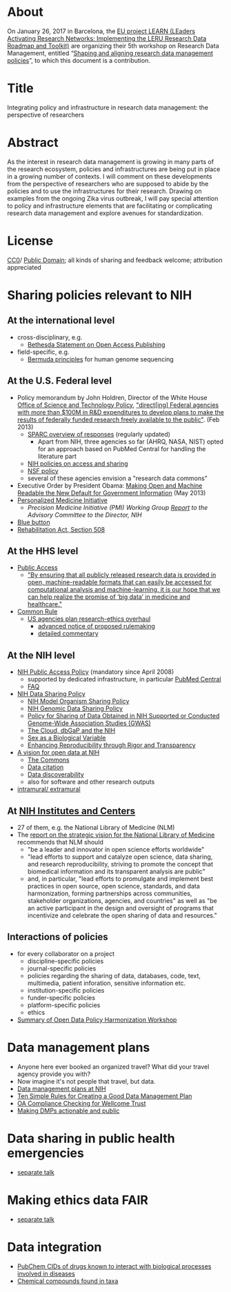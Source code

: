 # About
On January 26, 2017 in Barcelona, the [EU project LEARN (LEaders Activating Research Networks: Implementing the LERU Research Data Roadmap and Toolkit)](http://learn-rdm.eu/) are organizing their 5th workshop on Research Data Management, entitled “[Shaping and aligning research data management policies](http://learn-rdm.eu/workshops/5th-learn-workshop/)”, to which this document is a contribution.

# Title
Integrating policy and infrastructure in research data management: the perspective of researchers

# Abstract
As the interest in research data management is growing in many parts of the research ecosystem, policies and infrastructures are being put in place in a growing number of contexts. I will comment on these developments from the perspective of researchers who are supposed to abide by the policies and to use the infrastructures for their research. Drawing on examples from the ongoing Zika virus outbreak, I will pay special attention to policy and infrastructure elements that are facilitating or complicating research data management and explore avenues for standardization.

# License
[CC0](http://creativecommons.org/publicdomain/zero/1.0/)/ [Public Domain](https://creativecommons.org/licenses/publicdomain/); all kinds of sharing and feedback welcome; attribution appreciated

# Sharing policies relevant to NIH

## At the international level
* cross-disciplinary, e.g.
  * [Bethesda Statement on Open Access Publishing](http://legacy.earlham.edu/~peters/fos/bethesda.htm)
* field-specific, e.g. 
  * [Bermuda principles](http://www.wellcome.ac.uk/About-us/Policy/Policy-and-position-statements/WTD002751.htm) for human genome sequencing

## At the U.S. Federal level
* Policy memorandum by John Holdren, Director of the White House [Office of Science and Technology Policy](https://www.whitehouse.gov/administration/eop/ostp), ["direct[ing] Federal agencies with more than $100M in R&D expenditures to develop plans to make the results of federally funded research freely available to the public"](https://www.whitehouse.gov/blog/2013/02/22/expanding-public-access-results-federally-funded-research). (Feb 2013)
  * [SPARC overview of responses](http://www.sparc.arl.org/advocacy/national/directive) (regularly updated)
    * Apart from NIH, three agencies so far (AHRQ, NASA, NIST) opted for an approach based on PubMed Central for handling the literature part
  * [NIH policies on access and sharing](http://grants.nih.gov/grants/sharing.htm)
  * [NSF policy](http://www.nsf.gov/news/special_reports/public_access/)
  * several of these agencies envision a "research data commons"
* Executive Order by President Obama: [Making Open and Machine Readable the New Default for Government Information](https://www.whitehouse.gov/the-press-office/2013/05/09/executive-order-making-open-and-machine-readable-new-default-government-) (May 2013)
* [Personalized Medicine Initiative](https://www.whitehouse.gov/precision-medicine#section-the-initiative)
   * *Precision Medicine Initiative (PMI) Working Group [Report](http://www.nih.gov/precisionmedicine/working-group.htm) to the Advisory Committee to the Director, NIH* 
* [Blue button](http://bluebuttonconnector.healthit.gov/)
* [Rehabilitation Act, Section 508](http://www.section508.gov/)

## At the HHS level
* [Public Access](http://www.hhs.gov/open/publicaccess/index.html)
   * ["By ensuring that all publicly released research data is provided in open, machine-readable formats that can easily be accessed for computational analysis and machine-learning, it is our hope that we can help realize the promise of ‘big data’ in medicine and healthcare."](http://www.hhs.gov/idealab/2015/02/27/hhs-expands-approach-making-research-results-freely-available-public/) 
* [Common Rule](http://www.hhs.gov/ohrp/humansubjects/commonrule/)
   * [US agencies plan research-ethics overhaul](http://dx.doi.org/doi:10.1038/nature.2015.18309)
     * [advanced notice of proposed rulemaking](http://www.hhs.gov/ohrp/humansubjects/anprmchangetable.html)
     * [detailed commentary](http://www.mwe.com/HHS-Releases-Highly-Anticipated-Proposal-to-Modernize-US-Human-Subjects-Research-Protections-09-08-2015/)

## At the NIH level
* [NIH Public Access Policy](http://publicaccess.nih.gov) (mandatory since April 2008)
   * supported by dedicated infrastructure, in particular [PubMed Central](http://www.ncbi.nlm.nih.gov/pmc/)
   * [FAQ](http://publicaccess.nih.gov/FAQ.htm)
* [NIH Data Sharing Policy](http://grants.nih.gov/grants/policy/data_sharing/)
   * [NIH Model Organism Sharing Policy](http://grants.nih.gov/grants/policy/model_organism/)
   * [NIH Genomic Data Sharing Policy](https://gds.nih.gov/03policy2.html)
   * [Policy for Sharing of Data Obtained in NIH Supported or Conducted Genome-Wide Association Studies (GWAS)](http://grants.nih.gov/grants/guide/notice-files/NOT-OD-07-088.html)
   * [The Cloud, dbGaP and the NIH](https://datascience.nih.gov/blog/cloud)
   * [Sex as a Biological Variable](http://grants.nih.gov/grants/guide/notice-files/NOT-OD-15-102.html)
   * [Enhancing Reproducibility through Rigor and Transparency](http://grants.nih.gov/grants/guide/notice-files/NOT-OD-15-103.html)
* [A vision for open data at NIH](http://www.slideshare.net/pebourne/the-vision-for-data-the-nih/27)
  * [The Commons](https://datascience.nih.gov/commons)
  * [Data citation](http://www.ncbi.nlm.nih.gov/books/NBK280240/)
  * [Data discoverability](https://biocaddie.org/)
  * also for software and other research outputs
* [intramural/ extramural](http://www.niaid.nih.gov/researchfunding/qa/pages/extraintra.aspx#difference)

## At [NIH Institutes and Centers](http://www.nih.gov/icd/)
* 27 of them, e.g. the National Library of Medicine (NLM)
* The [report on the strategic vision for the National Library of Medicine](http://acd.od.nih.gov/reports/Report-NLM-06112015-ACD.pdf) recommends that NLM should
   * "be a leader and innovator in open science efforts worldwide"
   * "lead efforts to support and catalyze open science, data sharing, and research reproducibility, striving to promote the concept that biomedical information and its transparent analysis are public"
   * and, in particular, "lead efforts to promulgate and implement best practices in open source, open science, standards, and data harmonization, forming partnerships across communities, stakeholder organizations, agencies, and countries" as well as "be an active participant in the design and oversight of programs that incentivize and celebrate the open sharing of data and resources."

## Interactions of policies
* for every collaborator on a project
  - discipline-specific policies
  - journal-specific policies
  - policies regarding the sharing of data, databases, code, text, multimedia, patient inforation, sensitive information etc.
  - institution-specific policies
  - funder-specific policies
  - platform-specific policies
  - ethics
* [Summary of Open Data Policy Harmonization Workshop](http://sparcopen.org/policy-harmonization-statement/summary/)
  

# Data management plans
* Anyone here ever booked an organized travel? What did your travel agency provide you with?
* Now imagine it's not people that travel, but data.
* [Data management plans at NIH](http://libguides.northwestern.edu/c.php?g=217095&p=1433951#s-lg-box-wrapper-5412965)
* [Ten Simple Rules for Creating a Good Data Management Plan](http://journals.plos.org/ploscompbiol/article?id=10.1371/journal.pcbi.1004525)
* [OA Compliance Checking for Wellcome Trust](https://github.com/CottageLabs/oacwellcome)
* [Making DMPs actionable and public](http://www.slideshare.net/StephanieSimms/making-dmps-actionable-and-public)

# Data sharing in public health emergencies
* [separate talk](https://github.com/Daniel-Mietchen/talks/blob/master/IMED-2016.md)

# Making ethics data FAIR
* [separate talk](https://github.com/Daniel-Mietchen/talks/blob/master/PIDapalooza.md)

# Data integration
* [PubChem CIDs of drugs known to interact with biological processes involved in diseases](https://query.wikidata.org/#%23cases%20where%20a%20drug%20physically%20interacts%20with%20the%20product%20of%20gene%20known%20to%20be%20genetically%20associated%20a%20disease%0A%23these%20cases%20may%20show%20opportunities%20to%20repurpose%20a%20drug%20for%20a%20new%20disease%0A%23See%20http%3A%2F%2Fdatabase.oxfordjournals.org%2Fcontent%2F2016%2Fbaw083.long%20%20and%0A%23http%3A%2F%2Fdrug-repurposing.nationwidechildrens.org%2Fsearch%0A%23an%20example%20that%20was%20recently%20validated%20involved%20a%20new%20link%20between%20Metformin%20wd%3AQ19484%20and%20cancer%20survival%20%0A%23https%3A%2F%2Fjamia.oxfordjournals.org%2Fcontent%2F22%2F1%2F179%0A%23currently%20set%20up%20to%20find%20drugs%20for%20cancers%20that%20target%20genes%20related%20to%20cell%20proliferation%0A%23adapt%20by%20changing%20constraints%20%28e.g.%20to%20%27heart%20disease%27%20Q190805%29%20or%20removing%20them%20%0ASELECT%20DISTINCT%20%3Fcid%20%3FdrugLabel%20%3FgeneLabel%20%3Fbiological_processLabel%20%3FdiseaseLabel%0AWHERE%20%7B%0A%20%20%3Fdrug%20wdt%3AP129%20%3Fgene_product%20%3B%20%20%09%23%20drug%20interacts%20with%20a%20gene_product%20%0A%20%20%20%20%20%20%20%20wdt%3AP662%20%3Fcid%20.%09%09%09%09%23PubChem%20CID%0A%20%20%3Fgene%20wdt%3AP688%20%3Fgene_product%20.%20%20%23%20gene_product%20%28usually%20a%20protein%29%20is%20a%20product%20of%20a%20gene%20%28a%20region%20of%20DNA%29%0A%20%20%3Fdisease%09wdt%3AP2293%20%3Fgene%20.%20%20%20%20%23%20genetic%20association%20between%20disease%20and%20gene%20%0A%20%20%3Fdisease%20wdt%3AP279%2a%20%20wd%3AQ12078%20.%20%20%23%20limit%20to%20cancers%20wd%3AQ12078%20%28the%20%2a%20operator%20runs%20up%20a%20transitive%20relation..%29%0A%20%20%3Fgene_product%20wdt%3AP682%20%3Fbiological_process%20.%20%23add%20information%20about%20the%20GO%20biological%20processes%20that%20the%20gene%20is%20related%20to%20%20%0A%20%20%23limit%20to%20genes%20related%20to%20certain%20biological%20processes%20%28and%20their%20sub-processes%29%3A%0A%20%20%09%09%23apoptosis%20wd%3AQ14599311%20%0A%20%20%09%09%23cell%20proliferation%20wd%3AQ14818032%0A%20%20%7B%3Fbiological_process%20wdt%3AP279%2a%20wd%3AQ14818032%20%7D%20%23%20chain%20down%20subclass%0A%20%20%20UNION%20%0A%20%20%7B%3Fbiological_process%20wdt%3AP361%2a%20wd%3AQ14818032%20%7D%20%23%20chain%20down%20part%20of%0A%20%20%20%20%23uncomment%20the%20next%20line%20to%20find%20a%20subset%20of%20the%20known%20true%20positives%20%28there%20are%20not%20a%20lot%20of%20them%20in%20here%20yet%29%0A%20%20%23%3Fdisease%20wdt%3AP2176%20%3Fdrug%20.%20%09%23%20disease%20is%20treated%20by%20a%20drug%20%0A%20%20%09SERVICE%20wikibase%3Alabel%20%7B%0A%20%20%20%20%20%20%20%20bd%3AserviceParam%20wikibase%3Alanguage%20%22en%22%20.%0A%09%7D%0A%7D%0ALIMIT%201000)
* [Chemical compounds found in taxa](https://query.wikidata.org/#SELECT%20%3Fcid%20%3Fcompound%20%3FcompoundLabel%20%3FspeciesLabel%20%3FsourceLabel%20%3Fdoi%20%3Fwpid%20WHERE%20%7B%0A%20%20%3Fcompound%20wdt%3AP31%20wd%3AQ11173.%0A%20%20MINUS%20%7B%20%3Fcompound%20wdt%3AP31%20wd%3AQ8054.%20%7D%0A%20%20%3Fcompound%20p%3AP703%20%3Fstatement%3B%0A%20%20%20%20%20%20%20%20%20%20%20%20wdt%3AP662%20%3Fcid.%0A%20%20%3Fstatement%20rdf%3Atype%20wikibase%3ABestRank.%0A%20%20%3Fstatement%20ps%3AP703%20%3Fspecies.%0A%20%20OPTIONAL%20%7B%0A%20%20%20%20%3Fstatement%20%28prov%3AwasDerivedFrom%2Fpr%3AP248%29%20%3Fsource.%0A%20%20%20%20OPTIONAL%20%7B%20%3Fstatement%20%28prov%3AwasDerivedFrom%2Fpr%3AP2410%29%20%3Fwpid.%20%7D%0A%20%20%20%20OPTIONAL%20%7B%20%3Fstatement%20%28prov%3AwasDerivedFrom%2Fpr%3AP356%29%20%3Fdoi.%20%7D%0A%20%20%7D%0A%20%20SERVICE%20wikibase%3Alabel%20%7B%20bd%3AserviceParam%20wikibase%3Alanguage%20%22en%22.%20%7D%0A%7D%0AORDER%20BY%20ASC%28%3Fcompound%29)
